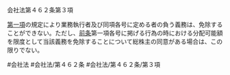 会社法第４６２条第３項

[第一項](会社法＿＿＿＿第４６２条第１項)の規定により業務執行者及び同項各号に定める者の負う義務は、免除することができない。ただし、[前条](会社法＿＿＿＿第４６１条第１項)第一項各号に掲げる行為の時における分配可能額を限度として当該義務を免除することについて総株主の同意がある場合は、この限りでない。

#会社法
#会社法/第４６２条
#会社法/第４６２条/第３項
